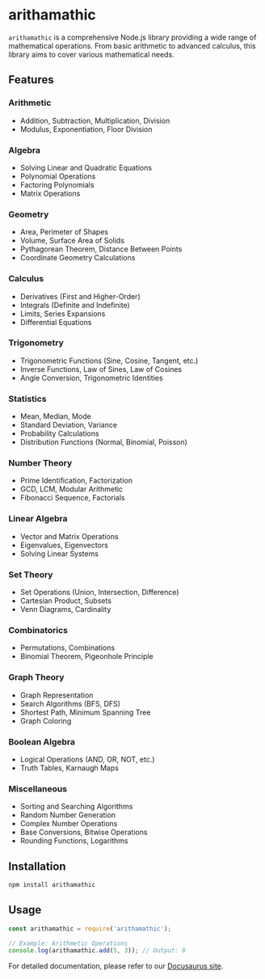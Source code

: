 # arithamathic

`arithamathic` is a comprehensive Node.js library providing a wide range of mathematical operations. From basic arithmetic to advanced calculus, this library aims to cover various mathematical needs.

## Features

### Arithmetic
- Addition, Subtraction, Multiplication, Division
- Modulus, Exponentiation, Floor Division

### Algebra
- Solving Linear and Quadratic Equations
- Polynomial Operations
- Factoring Polynomials
- Matrix Operations

### Geometry
- Area, Perimeter of Shapes
- Volume, Surface Area of Solids
- Pythagorean Theorem, Distance Between Points
- Coordinate Geometry Calculations

### Calculus
- Derivatives (First and Higher-Order)
- Integrals (Definite and Indefinite)
- Limits, Series Expansions
- Differential Equations

### Trigonometry
- Trigonometric Functions (Sine, Cosine, Tangent, etc.)
- Inverse Functions, Law of Sines, Law of Cosines
- Angle Conversion, Trigonometric Identities

### Statistics
- Mean, Median, Mode
- Standard Deviation, Variance
- Probability Calculations
- Distribution Functions (Normal, Binomial, Poisson)

### Number Theory
- Prime Identification, Factorization
- GCD, LCM, Modular Arithmetic
- Fibonacci Sequence, Factorials

### Linear Algebra
- Vector and Matrix Operations
- Eigenvalues, Eigenvectors
- Solving Linear Systems

### Set Theory
- Set Operations (Union, Intersection, Difference)
- Cartesian Product, Subsets
- Venn Diagrams, Cardinality

### Combinatorics
- Permutations, Combinations
- Binomial Theorem, Pigeonhole Principle

### Graph Theory
- Graph Representation
- Search Algorithms (BFS, DFS)
- Shortest Path, Minimum Spanning Tree
- Graph Coloring

### Boolean Algebra
- Logical Operations (AND, OR, NOT, etc.)
- Truth Tables, Karnaugh Maps

### Miscellaneous
- Sorting and Searching Algorithms
- Random Number Generation
- Complex Number Operations
- Base Conversions, Bitwise Operations
- Rounding Functions, Logarithms

## Installation

```bash
npm install arithamathic
```

## Usage

```javascript
const arithamathic = require('arithamathic');

// Example: Arithmetic Operations
console.log(arithamathic.add(5, 3)); // Output: 8
```

For detailed documentation, please refer to our [Docusaurus site](URL_TO_DOCUSaurus_DOCUMENTATION).
